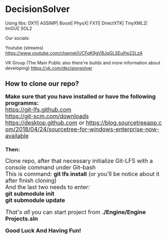 # DecisionSolver
Using libs: DX11| ASSIMP| Boost| PhysX| FX11| DirectXTK| TinyXML2| ImGUI| SOL2

Our socials:

Youtube (streams)
https://www.youtube.com/channel/UCFqK9gVBJqGLSEulfw22LzA

VK Group (The Main Public also there're builds and more information about developing)
https://vk.com/decisionsolver

<h2>How to clone our repo?</h2>
<div><b><font size="4">Make sure that you have installed or have the following programms:</font></b></div>
<div><font size="4"><a href="https://git-lfs.github.com">https://git-lfs.github.com</a></font></div>
<div><font size="4"><a href="https://git-scm.com/downloads">https://git-scm.com/downloads</a></font></div>
<div><font size="4"><a href="https://desktop.github.com">https://desktop.github.com</a>&nbsp;or&nbsp;<a href="https://blog.sourcetreeapp.com/2018/04/24/sourcetree-for-windows-enterprise-now-available">https://blog.sourcetreeapp.com/2018/04/24/sourcetree-for-windows-enterprise-now-available</a></font></div>
<h3>Then:</h3>
<div><font size="4">Clone repo, after that necessary initialize Git-LFS with a console command under Git-bash</font></div>
<div><font size="4">This is command: <b>git lfs install</b> (or you&#39;ll be notice about it after finish cloning)</font></div>
<div><font size="4">And the last two needs to enter:</font></div>
<div><b><font size="4">git submodule init</font></b></div>
<div><b><font size="4">git submodule update</font></b></div>
<div>&nbsp;</div>
<div><font size="4"><i>That&#39;s all</i> you can start project from <b>./Engine/Engine Projects.sln</b></font></div>
<div>&nbsp;</div>
<div><b><font size="4">Good Luck And Having Fun!</font></b></div>
